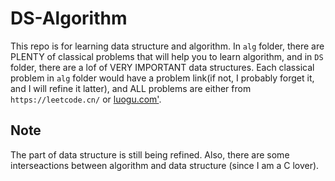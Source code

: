 ﻿# DS-Algorithm

This repo is for learning data structure and algorithm. In `alg` folder, there are PLENTY of classical problems that will help you to learn algorithm, and in `DS` folder, there are a lof of VERY IMPORTANT data structures. Each classical problem in `alg` folder would have a problem link(if not, I probably forget it, and I will refine it latter), and ALL problems are either from `https://leetcode.cn/` or [luogu.com'](https://www.luogu.com.cn/).

## Note
The part of data structure is still being refined. Also, there are some interseactions between algorithm and data structure (since I am a C lover). 
